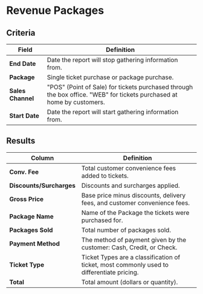 # Revenue Packages

## Criteria

| **Field** | **Definition** |
| --- | --- |
| **End Date** | Date the report will stop gathering information from. |
| **Package** | Single ticket purchase or package purchase. |
| **Sales Channel** | "POS" (Point of Sale) for tickets purchased through the box office. "WEB" for tickets purchased at home by customers. |
| **Start Date** | Date the report will start gathering information from. |

## Results

| **Column** | **Definition** |
| --- | --- |
| **Conv. Fee** | Total customer convenience fees added to tickets. |
| **Discounts/Surcharges** | Discounts and surcharges applied. |
| **Gross Price** | 	Base price minus discounts, delivery fees, and customer convenience fees. |
| **Package Name** | Name of the Package the tickets were purchased for. |
| **Packages Sold** | Total number of packages sold. |
| **Payment Method** | The method of payment given by the customer: Cash, Credit, or Check. |
| **Ticket Type** | Ticket Types are a classification of ticket, most commonly used to differentiate pricing. |
| **Total** | Total amount (dollars or quantity). |

